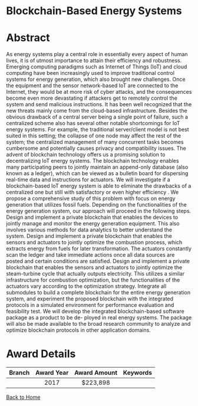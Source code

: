 
Blockchain-Based Energy Systems
===============================

# Abstract


As energy systems play a central role in essentially every aspect of human lives, it is of utmost importance to attain their efficiency and robustness. Emerging computing paradigms such as Internet of Things (IoT) and cloud computing have been increasingly used to improve traditional control systems for energy generation, which also brought new challenges. Once the equipment and the sensor network-based IoT are connected to the Internet, they would be at more risk of cyber attacks, and the consequences become even more devastating if attackers get to remotely control the system and send malicious instructions. It has been well recognized that the new threats mainly come from the cloud-based infrastructure. Besides the obvious drawback of a central server being a single point of failure, such a centralized scheme also has several other notable shortcomings for IoT energy systems. For example, the traditional server/client model is not best suited in this setting; the collapse of one node may affect the rest of the system; the centralized management of many concurrent tasks becomes cumbersome and potentially causes privacy and compatibility issues. The advent of blockchain technology offers us a promising solution to decentralizing  IoT energy systems. The blockchain technology enables many participating peers to jointly maintain an append-only database (also known as a ledger), which can be viewed as a bulletin board for dispersing real-time data and instructions for actuators. We will investigate if a blockchain-based IoT energy system is able to eliminate the drawbacks of a centralized one but still with satisfactory or even higher efficiency . We propose a comprehensive study of this problem with focus on energy generation that utilizes fossil fuels. Depending on the functionalities of the energy generation system, our approach will proceed in the following steps. Design and implement a private blockchain that enables the devices to jointly manage and monitor the energy generation equipment. This also involves various methods for data analytics to better understand the system. Design and implement a private blockchain that enables the sensors and actuators to jointly optimize the combustion process, which extracts energy from fuels for later transformation. The actuators constantly scan the ledger and take immediate actions once all data sources are posted and certain conditions are satisfied. Design and implement a private blockchain that enables the sensors and actuators to jointly optimize the steam-turbine cycle that actually outputs electricity. This utilizes a similar infrastructure for combustion optimization, but the functionalities of the actuators vary according to the optimization strategy. Integrate all submodules to build a complete blockchain for the entire energy generation system, and experiment the proposed blockchain with the integrated protocols in a simulated environment for performance evaluation and feasibility test. We will develop the integrated blockchain-based software package as a product to be de- ployed in real energy systems. The package will also be made available to the broad research community to analyze and optimize blockchain protocols in other application domains.  

# Award Details

|Branch|Award Year|Award Amount|Keywords|
| :---: | :---: | :---: | :---: |
||2017|$223,898||
  
  


[Back to Home](https://github.com/chrischow/dod_sbir_awards/CC/#723)